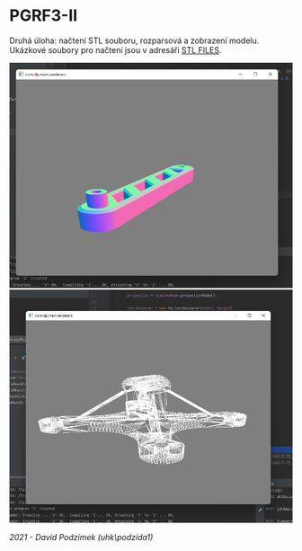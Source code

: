 # PGRF3-II

Druhá úloha: načtení STL souboru, rozparsová a zobrazení modelu. Ukázkové soubory pro načtení jsou v adresáři [STL FILES](https://github.com/podzimekdavid/STLViewer-OpenGL/tree/master/STL%20files).


![img 1](./1.png)
![img 2](./2.png)

*2021 - David Podzimek (uhk\podzida1)*
